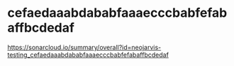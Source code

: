 # cefaedaaabdababfaaaecccbabfefabaffbcdedaf
https://sonarcloud.io/summary/overall?id=neojarvis-testing_cefaedaaabdababfaaaecccbabfefabaffbcdedaf
